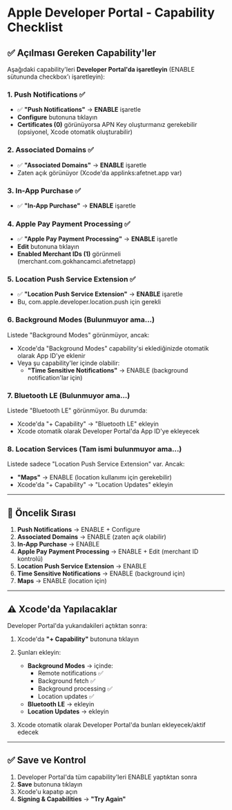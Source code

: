 # Apple Developer Portal - Capability Checklist

## ✅ Açılması Gereken Capability'ler

Aşağıdaki capability'leri **Developer Portal'da işaretleyin** (ENABLE sütununda checkbox'ı işaretleyin):

### 1. Push Notifications ✅
- ✅ **"Push Notifications"** → **ENABLE** işaretle
- **Configure** butonuna tıklayın
- **Certificates (0)** görünüyorsa APN Key oluşturmanız gerekebilir (opsiyonel, Xcode otomatik oluşturabilir)

### 2. Associated Domains ✅
- ✅ **"Associated Domains"** → **ENABLE** işaretle
- Zaten açık görünüyor (Xcode'da applinks:afetnet.app var)

### 3. In-App Purchase ✅
- ✅ **"In-App Purchase"** → **ENABLE** işaretle

### 4. Apple Pay Payment Processing ✅
- ✅ **"Apple Pay Payment Processing"** → **ENABLE** işaretle
- **Edit** butonuna tıklayın
- **Enabled Merchant IDs (1)** görünmeli (merchant.com.gokhancamci.afetnetapp)

### 5. Location Push Service Extension ✅
- ✅ **"Location Push Service Extension"** → **ENABLE** işaretle
- Bu, com.apple.developer.location.push için gerekli

### 6. Background Modes (Bulunmuyor ama...)
Listede "Background Modes" görünmüyor, ancak:
- Xcode'da "Background Modes" capability'si eklediğinizde otomatik olarak App ID'ye eklenir
- Veya şu capability'ler içinde olabilir:
  - **"Time Sensitive Notifications"** → ENABLE (background notification'lar için)

### 7. Bluetooth LE (Bulunmuyor ama...)
Listede "Bluetooth LE" görünmüyor. Bu durumda:
- Xcode'da "+ Capability" → "Bluetooth LE" ekleyin
- Xcode otomatik olarak Developer Portal'da App ID'ye ekleyecek

### 8. Location Services (Tam ismi bulunmuyor ama...)
Listede sadece "Location Push Service Extension" var. Ancak:
- **"Maps"** → ENABLE (location kullanımı için gerekebilir)
- Xcode'da "+ Capability" → "Location Updates" ekleyin

---

## 🎯 Öncelik Sırası

1. **Push Notifications** → ENABLE + Configure
2. **Associated Domains** → ENABLE (zaten açık olabilir)
3. **In-App Purchase** → ENABLE
4. **Apple Pay Payment Processing** → ENABLE + Edit (merchant ID kontrolü)
5. **Location Push Service Extension** → ENABLE
6. **Time Sensitive Notifications** → ENABLE (background için)
7. **Maps** → ENABLE (location için)

---

## ⚠️ Xcode'da Yapılacaklar

Developer Portal'da yukarıdakileri açtıktan sonra:

1. Xcode'da **"+ Capability"** butonuna tıklayın
2. Şunları ekleyin:
   - **Background Modes** → içinde:
     - Remote notifications ✅
     - Background fetch ✅
     - Background processing ✅
     - Location updates ✅
   - **Bluetooth LE** → ekleyin
   - **Location Updates** → ekleyin

3. Xcode otomatik olarak Developer Portal'da bunları ekleyecek/aktif edecek

---

## ✅ Save ve Kontrol

1. Developer Portal'da tüm capability'leri ENABLE yaptıktan sonra
2. **Save** butonuna tıklayın
3. Xcode'u kapatıp açın
4. **Signing & Capabilities** → **"Try Again"**

